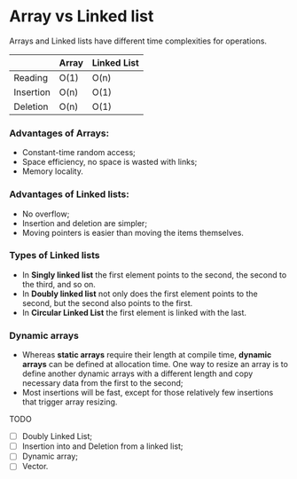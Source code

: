 # Array vs Linked list

Arrays and Linked lists have different time complexities for operations.

|           | Array | Linked List   |
| --------- | ----- | ------------- |
| Reading   | O(1)  | O(n)          |
| Insertion | O(n)  | O(1)          |
| Deletion  | O(n)  | O(1)          |

### Advantages of Arrays:
- Constant-time random access;
- Space efficiency, no space is wasted with links;
- Memory locality.

### Advantages of Linked lists:
- No overflow;
- Insertion and deletion are simpler;
- Moving pointers is easier than moving the items themselves.
### Types of Linked lists
- In **Singly linked list** the first element points to the second, the second to the third, and so on.
- In **Doubly linked list** not only does the first element points to the second, but the second also points to the first.
- In **Circular Linked List** the first element is linked with the last.

### Dynamic arrays
- Whereas **static arrays** require their length at compile time, **dynamic arrays** can be defined at allocation time. One way to resize an array is to define another dynamic arrays with a different length and copy necessary data from the first to the second;
- Most insertions will be fast, except for those relatively few insertions that trigger array resizing.

TODO
- [ ] Doubly Linked List;
- [ ] Insertion into and Deletion from a linked list;
- [ ] Dynamic array;
- [ ] Vector. 